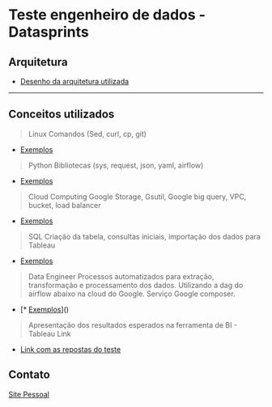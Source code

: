 # Teste engenheiro de dados -  Datasprints


## Arquitetura

* [Desenho da arquitetura utilizada](https://github.com/lopesdiego12/Datasprints/blob/master/Architecture/DataSprints%20Architecture.pdf)

---

## Conceitos utilizados 

>Linux
Comandos (Sed, curl, cp, git)

* [Exemplos](https://raw.githubusercontent.com/lopesdiego12/Datasprints/master/Composer/Airflow/Dags/Config/DataSprints.yml)

>Python 
Bibliotecas (sys, request, json, yaml, airflow)

* [Exemplos]()

>Cloud Computing
Google Storage, Gsutil, Google big query, VPC, bucket, load balancer

* [Exemplos]()

>SQL
Criação da tabela, consultas iniciais, importação dos dados para Tableau

* [Exemplos]()

>Data Engineer
Processos automatizados para extração, transformação e processamento dos dados. Utilizando a dag do airflow abaixo na cloud do Google. Serviço Google composer.

* [* [Exemplos]()]()


>Apresentação dos resultados esperados na ferramenta de BI - Tableau
Link

* [Link com as repostas do teste]()




## Contato
[Site Pessoal](http://lopesdiego12.github.io/portfolio)
